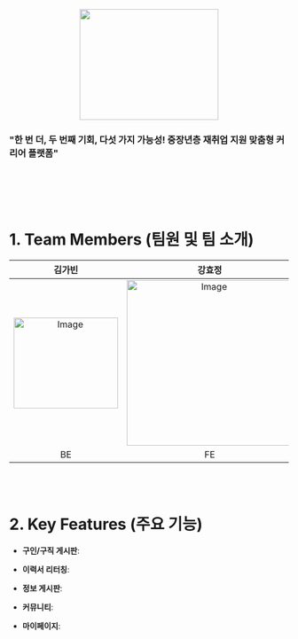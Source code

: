 <img src="https://github.com/user-attachments/assets/d40a45d2-5171-4ed8-8c2f-199762174a72" width="250" height="200" style="display: block; margin: auto;" />

### **"한 번 더, 두 번째 기회, 다섯 가지 가능성! 중장년층 재취업 지원 맞춤형 커리어 플랫폼"** 
<br/>
<br/>


<br/>
<br/>

# 1. Team Members (팀원 및 팀 소개)
| 김가빈 | 강효정 | 고화현 | 박민주 | 정예나 |
|:------:|:------:|:------:|:------:|:------:|
| <img width="188" height="164" alt="Image" src="https://github.com/user-attachments/assets/0e5c66e4-a66f-4ea9-8b6e-5f7f3a110a4e" /> | <img width="299" height="299" alt="Image" src="https://github.com/user-attachments/assets/1e2094b5-baac-45e8-a424-2860930cff70" /> | <img width="299" height="299" alt="Image" src="https://github.com/user-attachments/assets/34da90ab-4e17-4511-8412-cb95d2f31483" /> | <img width="299" height="299" alt="Image" src="https://github.com/user-attachments/assets/c65eb861-f303-472f-bea4-21d2c58254de" /> | <img width="299" height="299" alt="Image" src="https://github.com/user-attachments/assets/23f8b98f-e017-422d-872e-597e5c541dc2" /> |
| BE | FE | BE | FE | BE |


<br/>
<br/>

# 2. Key Features (주요 기능)
- **구인/구직 게시판**:

- **이력서 리터칭**:

- **정보 게시판**:

- **커뮤니티**:

- **마이페이지**:


<br/>
<br/>


